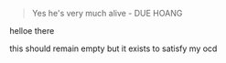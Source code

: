 > Yes he's very much alive - DUE HOANG

helloe there

this should remain empty but it exists to satisfy my ocd
